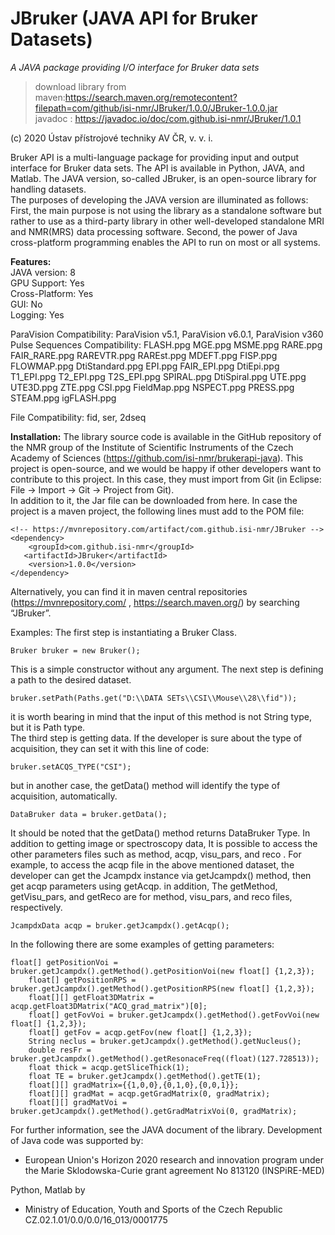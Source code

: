 
**JBruker (JAVA API for Bruker Datasets)**  
================================================
*A JAVA package providing I/O interface for Bruker data sets*  
>download library from maven:https://search.maven.org/remotecontent?filepath=com/github/isi-nmr/JBruker/1.0.0/JBruker-1.0.0.jar  
>javadoc : https://javadoc.io/doc/com.github.isi-nmr/JBruker/1.0.1  

(c) 2020 Ústav přístrojové techniky AV ČR, v. v. i. 

Bruker API is a multi-language package for providing input and output interface for Bruker data sets. The API is available in Python, JAVA, and Matlab. The JAVA version, so-called JBruker, is an open-source library for handling datasets.  
The purposes of developing the JAVA version are illuminated as follows: First, the main purpose is not using the library as a standalone software but rather to use as a third-party library in other well-developed standalone MRI and NMR(MRS) data processing software. Second, the power of Java cross-platform programming enables the API to run on most or all systems.  

**Features:**  
JAVA version:	8  
GPU Support:	Yes  
Cross-Platform:	Yes  
GUI:	No  
Logging:	Yes  


ParaVision Compatibility:	ParaVision v5.1, 
ParaVision v6.0.1, 
ParaVision v360  
Pulse Sequences Compatibility:	FLASH.ppg
MGE.ppg
MSME.ppg
RARE.ppg
FAIR_RARE.ppg
RAREVTR.ppg
RAREst.ppg
MDEFT.ppg
FISP.ppg
FLOWMAP.ppg
DtiStandard.ppg
EPI.ppg
FAIR_EPI.ppg
DtiEpi.ppg
T1_EPI.ppg
T2_EPI.ppg
T2S_EPI.ppg
SPIRAL.ppg
DtiSpiral.ppg
UTE.ppg
UTE3D.ppg
ZTE.ppg
CSI.ppg
FieldMap.ppg
NSPECT.ppg
PRESS.ppg
STEAM.ppg
igFLASH.ppg  

File Compatibility:	fid, ser, 
2dseq

**Installation:** 
The library source code is available in the GitHub repository of the NMR group of the Institute of Scientific Instruments of the Czech Academy of Sciences (https://github.com/isi-nmr/brukerapi-java). This project is open-source, and we would be happy if other developers want to contribute to this project. In this case, they must import from Git (in Eclipse: File -> Import -> Git -> Project from Git).  
In addition to it, the Jar file can be downloaded from here. In case the project is a maven project, the following lines must add to the POM file:  

    <!-- https://mvnrepository.com/artifact/com.github.isi-nmr/JBruker -->
    <dependency>
        <groupId>com.github.isi-nmr</groupId>
       <artifactId>JBruker</artifactId>
        <version>1.0.0</version>
    </dependency>

Alternatively, you can find it in maven central repositories (https://mvnrepository.com/ , https://search.maven.org/) by searching “JBruker”.
 
 


Examples:
The first step is instantiating a Bruker Class.  

    Bruker bruker = new Bruker();  

This is a simple constructor without any argument. The next step is defining a path to the desired dataset.  

    bruker.setPath(Paths.get("D:\\DATA SETs\\CSI\\Mouse\\28\\fid"));   

it is worth bearing in mind that the input of this method is not String type, but it is Path type.  
The third step is getting data. If the developer is sure about the type of acquisition, they can set it with this line of code:  

    bruker.setACQS_TYPE("CSI");

but in another case, the getData() method will identify the type of acquisition, automatically.

    DataBruker data = bruker.getData();

It should be noted that the getData() method returns DataBruker Type.
In addition to getting image or spectroscopy data, It is possible to access the other parameters files such as method, acqp, visu_pars, and reco . For example, to access the acqp file in the above mentioned dataset, the developer can get the Jcampdx instance via getJcampdx() method, then get acqp parameters using getAcqp. in addition, The getMethod, getVisu_pars, and getReco are for method, visu_pars, and reco files, respectively.  

    JcampdxData acqp = bruker.getJcampdx().getAcqp();

In the following there are some examples of getting parameters:  
	

    float[] getPositionVoi = bruker.getJcampdx().getMethod().getPositionVoi(new float[] {1,2,3});
    	float[] getPositionRPS = bruker.getJcampdx().getMethod().getPositionRPS(new float[] {1,2,3});
    	float[][] getFloat3DMatrix = acqp.getFloat3DMatrix("ACQ_grad_matrix")[0];
    	float[] getFovVoi = bruker.getJcampdx().getMethod().getFovVoi(new float[] {1,2,3});
    	float[] getFov = acqp.getFov(new float[] {1,2,3});
    	String neclus = bruker.getJcampdx().getMethod().getNucleus();
    	double resFr = bruker.getJcampdx().getMethod().getResonaceFreq((float)(127.728513));
    	float thick = acqp.getSliceThick(1);
    	float TE = bruker.getJcampdx().getMethod().getTE(1);
    	float[][] gradMatrix={{1,0,0},{0,1,0},{0,0,1}};  
    	float[][] gradMat = acqp.getGradMatrix(0, gradMatrix);
    	float[][] gradMatVoi = bruker.getJcampdx().getMethod().getGradMatrixVoi(0, gradMatrix);

For further information, see the JAVA document of the library. 
Development of Java code was supported by:
  
- European Union's Horizon 2020 research and innovation program under the Marie Sklodowska-Curie grant agreement No 813120 (INSPiRE-MED)


Python, Matlab by

- Ministry of Education, Youth and Sports of the Czech Republic CZ.02.1.01/0.0/0.0/16_013/0001775

